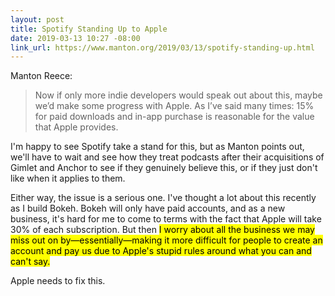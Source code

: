 ```yaml
---
layout: post
title: Spotify Standing Up to Apple
date: 2019-03-13 10:27 -08:00
link_url: https://www.manton.org/2019/03/13/spotify-standing-up.html
---
```


Manton Reece:

> Now if only more indie developers would speak out about this, maybe we’d make some progress with Apple. As I’ve said many times: 15% for paid downloads and in-app purchase is reasonable for the value that Apple provides.

I'm happy to see Spotify take a stand for this, but as Manton points out, we'll have to wait and see how they treat podcasts after their acquisitions of Gimlet and Anchor to see if they genuinely believe this, or if they just don't like when it applies to them.

Either way, the issue is a serious one. I've thought a lot about this recently as I build Bokeh. Bokeh will only have paid accounts, and as a new business, it's hard for me to come to terms with the fact that Apple will take 30% of each subscription. But then <mark>I worry about all the business we may miss out on by—essentially—making it more difficult for people to create an account and pay us due to Apple's stupid rules around what you can and can't&nbsp;say.</mark>

Apple needs to fix this.

